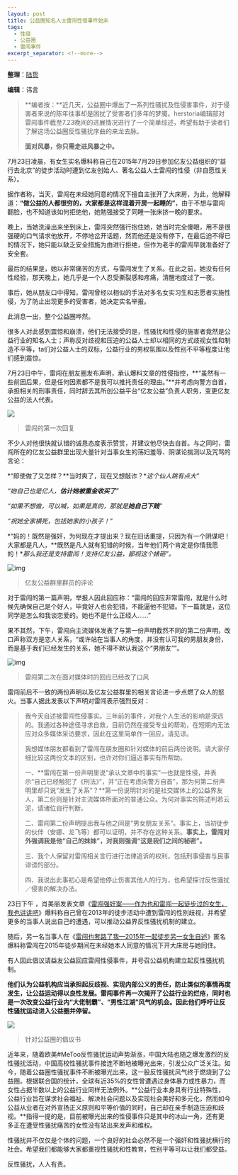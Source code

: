 ```yaml
---
layout: post
title: 公益圈知名人士雷闯性侵事件始末
tags:
  - 性侵
  - 公益圈
  - 雷闯事件
excerpt_separator: <!--more-->
---
```


**整理**：[陆贽](https://www.zhihu.com/people/ru-shi-shuo-59)

**编辑**：讳言



> **编者按：**近几天，公益圈中爆出了一系列性骚扰及性侵害事件，对于侵害者来说的陈年往事却是困扰了受害者们多年的梦魇。herstoria编辑部对雷闯事件截至7.23晚间的进展情况进行了一个简单综述，希望有助于读者们了解这场公益圈反性骚扰序曲的来龙去脉。
>
> **面对风暴，你只需走进风暴之中。**



 <!--more-->



7月23日凌晨，有女生实名爆料称自己在2015年7月29日参加亿友公益组织的“益行去北京”的徒步活动时遭到亿友创始人、著名公益人士雷闯的性侵（非自愿性关系）。



据作者称，当天，雷闯在未经她同意的情况下擅自主张开了大床房，为此，他解释道：**“做公益的人都很穷的，大家都是这样混着开房一起睡的”**，由于不想与雷闯翻脸，也不知道该如何拒绝他，她勉强接受了同睡一张床挤一晚的要求。



晚上，当她洗澡出来坐到床上，雷闯突然强行抱住她，她当时完全傻眼，用不是很强硬的口气请求他放开，不停地岔开话题，然而他还是没有停下，在最后迫不得已的情况下，她只能以缺乏安全措施为由进行拒绝，但作为老手的雷闯早就准备好了安全套。



最后的结果是，她以非常痛苦的方式，与雷闯发生了关系。在此之前，她没有任何性经验，那天晚上，她几乎是一个人忍受撕裂感和疼痛，清醒地度过了一夜。



事后，她从朋友口中得知，雷闯曾经以相似的手法对多名女实习生和志愿者实施性侵，为了防止出现更多的受害者，她决定实名举报。



此消息一出，整个公益圈哗然。



很多人对此感到震惊和崩溃，他们无法接受的是，性骚扰和性侵的施害者竟然是公益行业的知名人士；声称反对歧视和压迫的公益人士却以相同的方式歧视女性和制造不平等，ta们对公益人士的双标，公益行业的男权氛围以及性别不平等程度让他们感到震惊。



7月23日中午，雷闯在朋友圈发布声明，承认爆料文章的性侵指控，**“虽然有一些前因后果，但是任何因素都不是我可以推托责任的理由。”**并考虑向警方自首，承担相关的刑事责任，同时辞去其所创公益平台“亿友公益”负责人职务，变更亿友公益的法人代表。

![](../images/雷闯/04bc064b2a7a548fd39af5cdb3fb1382-sz_44124.jpg)

> 雷闯的第一次回复



不少人对他很快就认错的诚恳态度表示赞赏，并建议他尽快去自首。与之同时，雷闯所在的亿友公益群里出现大量针对当事女生的荡妇羞辱、阴谋论揣测以及咒骂的言论：



*“即使做了又怎样？**当时爽了，现在又想敲诈？**这个仙人跳有点大”*



*“她自己也是亿人，**估计她被重金收买了**”*



*“如果不想做，可以喊，如果是真的，那就是**她自己下贱**”*



*“祝她全家横死，包括她家的小孩子！”*



*“妈的！既然是强奸，为何现在才提出来？现在旧话重提，只因为有一个阴谋吧！大家都是凡人，**既然是凡人就有犯错的时候，当年他们两个肯定是你情我愿的！**那么我还是支持雷闯！支持亿友公益，鄙视这个婊砸”。*



![img](../images/雷闯/Snipaste_2019-06-03_17-05-38.jpg)

> 亿友公益群里群员的评论
>



对于雷闯的第一篇声明，举报人因此回应称：“雷闯的回应非常雷闯，就是什么时候先确保自己是个好人，毕竟好人也会犯错，不能逼他不犯错。下一篇就是，这位同学是怎么和我谈恋爱的。她也不是什么正经人……”



果不其然，下午，雷闯向主流媒体发表了与第一份声明截然不同的第二份声明，改口声称双方是恋人关系，“或许站在当事人的角度，并没有认可我的男朋友身份，而是基于我们已经发生的关系，她不得不默认我这个“男朋友””。

![img](../images/雷闯/eadd0d5e9fdc475dff7cdf0f7949144b-sz_50212.jpg)

> 雷闯第二次在面对媒体时的回应已经改了口风
>



雷闯前后不一致的两份声明以及亿友公益群里的相关言论进一步点燃了众人的怒火。当事人据此发表以下声明对雷闯表示强烈反对：



> 我今天自述被雷闯性侵事实。三年前的事件，对我个人生活的影响是深远的。我通过各种途径寻求自救，目前仍然在接受专业的帮助，在短期内无法应对众多媒体采访要求，因此在这里简单作一回应，请见谅。
>
> 我想媒体朋友都看到了雷闯在朋友圈和针对媒体的前后两份说明。请大家仔细比较这两份文本的区别，也许对你们逼近事实有所帮助。
>
> 一、**雷闯在第一份声明里说“承认文章中的事实”—也就是性侵，并表示“自己已经触犯了《刑法》”，并“正在考虑向警方自首”，那为何第二份声明里却只说“发生了关系”？**第一份说明针对的是社交媒体上的公益界友人，第二份则是针对主流媒体所面对的普通公众。为何对事实的陈述判若云泥，请诸位自行判断。
>
> 二、雷闯第二份声明提出我与他之间是“男女朋友关系”。事实上，当初徒步的伙伴（安娜、龙飞等）都可以证明，并不存在这种关系。**事实上，雷闯对外强调我是他“自己的妹妹”，对我则强调“这是我们之间的秘密”。**
>
> 三、我个人保留对雷闯相关言行进行法律追诉的权利，包括刑事侵害与民事诽谤的部分。
>
> 四、我说出此事初心是希望他停止伤害其他人的行为，也希望探讨反性骚扰／侵害的解决办法。
>



23日下午 ，肖美丽发表文章《[雷闯强奸案——作为也和雷闯一起徒步过的女生，我也讲讲吧](https://link.zhihu.com/?target=https%3A//mp.weixin.qq.com/s%3F__biz%3DMjM5MDk5ODQ4Mw%3D%3D%26mid%3D2650724840%26idx%3D1%26sn%3Db8d0d0b50c6409e407050948984f9421%26scene%3D21%23wechat_redirect)》爆料称自己曾在2013年的徒步活动中遭到雷闯的性别歧视，并希望更多的当事人说出自己的遭遇，可以推动公益界反性骚扰机制的建立。



随后，另一名当事人在《[雷闯也套路了我—2015年一起徒步另一女生自述](https://link.zhihu.com/?target=https%3A//mp.weixin.qq.com/s%3F__biz%3DMzI0ODU2Mjc1OQ%3D%3D%26mid%3D2247484281%26idx%3D2%26sn%3Dbafae533ace2115341e7e8eb5f822049%26scene%3D21%23wechat_redirect)》匿名爆料称雷闯在2015年徒步期间在未经她本人同意的情况下开大床房与她同住。



有人因此倡议请益友公益回应雷闯性侵事件，并号召公益机构建立起反性骚扰机制。



**他们认为公益机构应当承担起反歧视、实现内部公义的责任，防止类似的事情再度发生，让公益运动得以良性发展。雷闯事件再一次揭开了公益行业的烂疮，同时也是一次改变公益行业内“大佬制霸”、“男性江湖”风气的机会。因此他们呼吁让反性骚扰运动进入公益圈并停留。**

![](../images/雷闯/369b3bcb0c11c3fdc608da85ba6f30e6-sz_65633.jpg)

> 针对公益圈的倡议书



近年来，随着欧美#MeToo反性骚扰运动声势渐涨，中国大陆也随之爆发激烈的反性骚扰活动，中国高校性骚扰事件接连不断地被曝光出来，引发公众广泛关注。如今，随着公益圈性骚扰事件不断被曝光出来，这一股反性骚扰风气终于燃烧到了公益圈。根据联合国的统计，全球有近35%的女性曾遭遇过身体暴力或性暴力，而女性占据半数以上的公益行业同样无法例外。**公益行业本身具有行业特殊性，公益行业旨在谋求社会福祉、解决社会问题以及实现社会美好和多元化，然而如今公益从业者在对外宣扬正义原则和平等价值的同时，自己却在亲手制造压迫和歧视。**指得一提的是，目前被曝光出来的性侵事件只是其中的冰山一角，还有更多正在遭受性骚扰痛苦的女性没有站出来发声和维权。



性骚扰并不仅仅是个体的问题，一个良好的社会必然不是一个强奸和性骚扰横行的社会。希望我们都能够大家都重视性骚扰和性教育，性别平等可以让我们都受益。



反性骚扰，人人有责。